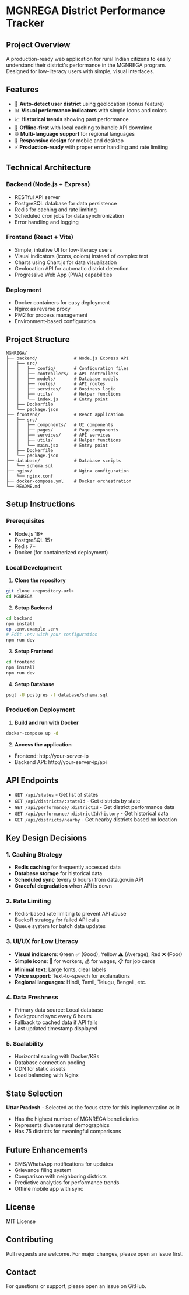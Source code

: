 # MGNREGA District Performance Tracker

## Project Overview
A production-ready web application for rural Indian citizens to easily understand their district's performance in the MGNREGA program. Designed for low-literacy users with simple, visual interfaces.

## Features
- 📍 **Auto-detect user district** using geolocation (bonus feature)
- 📊 **Visual performance indicators** with simple icons and colors
- 📈 **Historical trends** showing past performance
- 🔄 **Offline-first** with local caching to handle API downtime
- 🌐 **Multi-language support** for regional languages
- 📱 **Responsive design** for mobile and desktop
- ⚡ **Production-ready** with proper error handling and rate limiting

## Technical Architecture

### Backend (Node.js + Express)
- RESTful API server
- PostgreSQL database for data persistence
- Redis for caching and rate limiting
- Scheduled cron jobs for data synchronization
- Error handling and logging

### Frontend (React + Vite)
- Simple, intuitive UI for low-literacy users
- Visual indicators (icons, colors) instead of complex text
- Charts using Chart.js for data visualization
- Geolocation API for automatic district detection
- Progressive Web App (PWA) capabilities

### Deployment
- Docker containers for easy deployment
- Nginx as reverse proxy
- PM2 for process management
- Environment-based configuration

## Project Structure
```
MGNREGA/
├── backend/              # Node.js Express API
│   ├── src/
│   │   ├── config/       # Configuration files
│   │   ├── controllers/  # API controllers
│   │   ├── models/       # Database models
│   │   ├── routes/       # API routes
│   │   ├── services/     # Business logic
│   │   ├── utils/        # Helper functions
│   │   └── index.js      # Entry point
│   ├── Dockerfile
│   └── package.json
├── frontend/             # React application
│   ├── src/
│   │   ├── components/   # UI components
│   │   ├── pages/        # Page components
│   │   ├── services/     # API services
│   │   ├── utils/        # Helper functions
│   │   └── main.jsx      # Entry point
│   ├── Dockerfile
│   └── package.json
├── database/             # Database scripts
│   └── schema.sql
├── nginx/                # Nginx configuration
│   └── nginx.conf
├── docker-compose.yml    # Docker orchestration
└── README.md
```

## Setup Instructions

### Prerequisites
- Node.js 18+
- PostgreSQL 15+
- Redis 7+
- Docker (for containerized deployment)

### Local Development

1. **Clone the repository**
```bash
git clone <repository-url>
cd MGNREGA
```

2. **Setup Backend**
```bash
cd backend
npm install
cp .env.example .env
# Edit .env with your configuration
npm run dev
```

3. **Setup Frontend**
```bash
cd frontend
npm install
npm run dev
```

4. **Setup Database**
```bash
psql -U postgres -f database/schema.sql
```

### Production Deployment

1. **Build and run with Docker**
```bash
docker-compose up -d
```

2. **Access the application**
- Frontend: http://your-server-ip
- Backend API: http://your-server-ip/api

## API Endpoints

- `GET /api/states` - Get list of states
- `GET /api/districts/:stateId` - Get districts by state
- `GET /api/performance/:districtId` - Get district performance data
- `GET /api/performance/:districtId/history` - Get historical data
- `GET /api/districts/nearby` - Get nearby districts based on location

## Key Design Decisions

### 1. Caching Strategy
- **Redis caching** for frequently accessed data
- **Database storage** for historical data
- **Scheduled sync** (every 6 hours) from data.gov.in API
- **Graceful degradation** when API is down

### 2. Rate Limiting
- Redis-based rate limiting to prevent API abuse
- Backoff strategy for failed API calls
- Queue system for batch data updates

### 3. UI/UX for Low Literacy
- **Visual indicators**: Green ✅ (Good), Yellow ⚠️ (Average), Red ❌ (Poor)
- **Simple icons**: 👷 for workers, 💰 for wages, 📋 for job cards
- **Minimal text**: Large fonts, clear labels
- **Voice support**: Text-to-speech for explanations
- **Regional languages**: Hindi, Tamil, Telugu, Bengali, etc.

### 4. Data Freshness
- Primary data source: Local database
- Background sync every 6 hours
- Fallback to cached data if API fails
- Last updated timestamp displayed

### 5. Scalability
- Horizontal scaling with Docker/K8s
- Database connection pooling
- CDN for static assets
- Load balancing with Nginx

## State Selection
**Uttar Pradesh** - Selected as the focus state for this implementation as it:
- Has the highest number of MGNREGA beneficiaries
- Represents diverse rural demographics
- Has 75 districts for meaningful comparisons

## Future Enhancements
- SMS/WhatsApp notifications for updates
- Grievance filing system
- Comparison with neighboring districts
- Predictive analytics for performance trends
- Offline mobile app with sync

## License
MIT License

## Contributing
Pull requests are welcome. For major changes, please open an issue first.

## Contact
For questions or support, please open an issue on GitHub.

